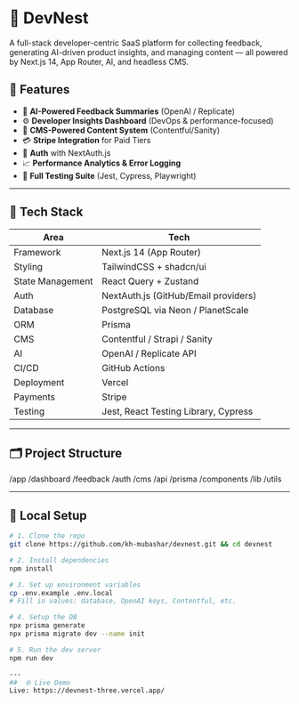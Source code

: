 # 🚀 DevNest

A full-stack developer-centric SaaS platform for collecting feedback, generating AI-driven product insights, and managing content — all powered by Next.js 14, App Router, AI, and headless CMS.

## 🧠 Features

- 📝 **AI-Powered Feedback Summaries** (OpenAI / Replicate)
- ⚙️ **Developer Insights Dashboard** (DevOps & performance-focused)
- 🧾 **CMS-Powered Content System** (Contentful/Sanity)
- 💳 **Stripe Integration** for Paid Tiers
- 🔐 **Auth** with NextAuth.js
- 📈 **Performance Analytics & Error Logging**
- 🧪 **Full Testing Suite** (Jest, Cypress, Playwright)

---

## 🧰 Tech Stack

| Area | Tech |
|------|------|
| Framework | Next.js 14 (App Router) |
| Styling | TailwindCSS + shadcn/ui |
| State Management | React Query + Zustand |
| Auth | NextAuth.js (GitHub/Email providers) |
| Database | PostgreSQL via Neon / PlanetScale |
| ORM | Prisma |
| CMS | Contentful / Strapi / Sanity |
| AI | OpenAI / Replicate API |
| CI/CD | GitHub Actions |
| Deployment | Vercel |
| Payments | Stripe |
| Testing | Jest, React Testing Library, Cypress |

---

## 🗂️ Project Structure

/app /dashboard /feedback /auth /cms /api /prisma /components /lib /utils

---

## 🧪 Local Setup

```bash
# 1. Clone the repo
git clone https://github.com/kh-mubashar/devnest.git && cd devnest

# 2. Install dependencies
npm install

# 3. Set up environment variables
cp .env.example .env.local
# Fill in values: database, OpenAI keys, Contentful, etc.

# 4. Setup the DB
npx prisma generate
npx prisma migrate dev --name init

# 5. Run the dev server
npm run dev

---
##  🌐 Live Demo
Live: https://devnest-three.vercel.app/

